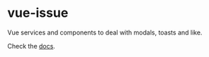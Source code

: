 # vue-issue
Vue services and components to deal with modals, toasts and like. 

Check the [docs](https://github.com/desislavsd/vue-issue/docs).

